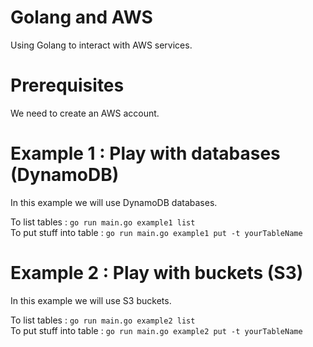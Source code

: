 # Golang and AWS

Using Golang to interact with AWS services.

# Prerequisites

We need to create an AWS account.

# Example 1 : Play with databases (DynamoDB)

In this example we will use DynamoDB databases.

To list tables : `go run main.go example1 list`  
To put stuff into table : `go run main.go example1 put -t yourTableName`

# Example 2 : Play with buckets (S3)

In this example we will use S3 buckets.

To list tables : `go run main.go example2 list`  
To put stuff into table : `go run main.go example2 put -t yourTableName`